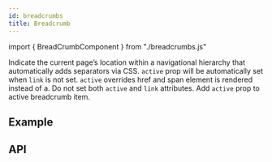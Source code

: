 ```yaml
---
id: breadcrumbs
title: Breadcrumb
---
```


import { BreadCrumbComponent } from "./breadcrumbs.js"

<p>Indicate the current page’s location within a navigational hierarchy that automatically adds separators via CSS. <code>active</code> prop will be automatically set when <code>link</code> is not set. <code>active</code> overrides href and span element is rendered instead of a. Do not set both <code>active</code> and <code>link</code> attributes. Add <code>active</code> prop to active breadcrumb item.</p>

## Example

<BreadCrumbComponent type="example" />

## API

<BreadCrumbComponent type="APIbreadcrumb" />
